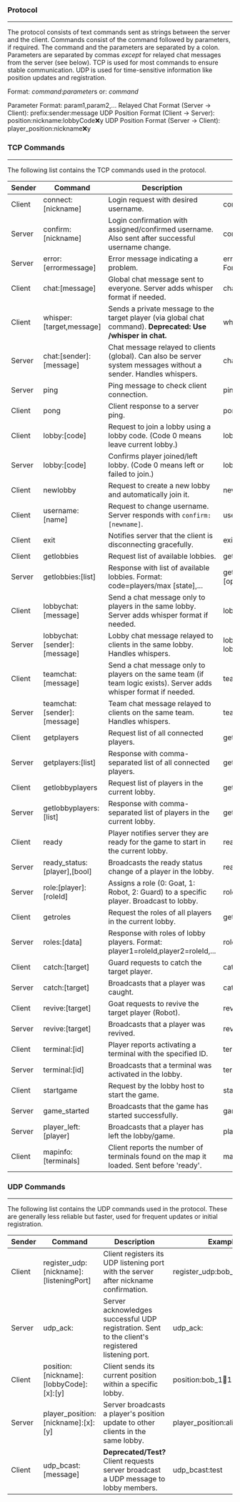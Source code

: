 ### Protocol
---
The protocol consists of text commands sent as strings between the server and the client. Commands consist of the command followed by parameters, if required. The command and the parameters are separated by a colon. Parameters are separated by commas *except* for relayed chat messages from the server (see below). TCP is used for most commands to ensure stable communication. UDP is used for time-sensitive information like position updates and registration.

Format: *command*:*parameter*s
or: *command*

Parameter Format: param1,param2,...
Relayed Chat Format (Server -> Client): prefix:sender:message
UDP Position Format (Client -> Server): position:nickname:lobbyCode:x:y
UDP Position Format (Server -> Client): player_position:nickname:x:y

### TCP Commands
---
The following list contains the TCP commands used in the protocol. 

| Sender | Command                      | Description                                                                                                          | Example                      | Protocol |
| ------ | ---------------------------- | -------------------------------------------------------------------------------------------------------------------- | ---------------------------- | -------- |
| Client | connect:[nickname]           | Login request with desired username.                                                                                 | connect:bob                  | TCP      |
| Server | confirm:[nickname]           | Login confirmation with assigned/confirmed username. Also sent after successful username change.                     | confirm:bob_1                | TCP      |
| Server | error:[errormessage]         | Error message indicating a problem.                                                                                  | error:Invalid Command Format | TCP      |
| Client | chat:[message]               | Global chat message sent to everyone. Server adds whisper format if needed.                                        | chat:hello                   | TCP      |
| Client | whisper:[target,message]     | Sends a private message to the target player (via global chat command). **Deprecated: Use /whisper in chat.**        | whisper:bob,hello bob        | TCP      |
| Server | chat:[sender]:[message]      | Chat message relayed to clients (global). Can also be server system messages without a sender. Handles whispers.   | chat:Alice:hello everyone    | TCP      |
| Server | ping                         | Ping message to check client connection.                                                                             | ping                         | TCP      |
| Client | pong                         | Client response to a server ping.                                                                                      | pong                         | TCP      |
| Client | lobby:[code]                 | Request to join a lobby using a lobby code. (Code 0 means leave current lobby.)                                    | lobby:1312                   | TCP      |
| Server | lobby:[code]                 | Confirms player joined/left lobby. (Code 0 means left or failed to join.)                                          | lobby:1312                   | TCP      |
| Client | newlobby                     | Request to create a new lobby and automatically join it.                                                             | newlobby                     | TCP      |
| Client | username:[name]              | Request to change username. Server responds with `confirm:[newname]`.                                              | username:notbob              | TCP      |
| Client | exit                         | Notifies server that the client is disconnecting gracefully.                                                         | exit                         | TCP      |
| Client | getlobbies                   | Request list of available lobbies.                                                                                   | getlobbies                   | TCP      |
| Server | getlobbies:[list]            | Response with list of available lobbies. Format: code=players/max [state],...                                        | getlobbies:1234=2/4 [open]   | TCP      |
| Client | lobbychat:[message]          | Send a chat message only to players in the same lobby. Server adds whisper format if needed.                       | lobbychat:hello lobby        | TCP      |
| Server | lobbychat:[sender]:[message] | Lobby chat message relayed to clients in the same lobby. Handles whispers.                                           | lobbychat:Bob:in the lobby!  | TCP      |
| Client | teamchat:[message]           | Send a chat message only to players on the same team (if team logic exists). Server adds whisper format if needed. | teamchat:go team!            | TCP      |
| Server | teamchat:[sender]:[message]  | Team chat message relayed to clients on the same team. Handles whispers.                                           | teamchat:Guard1:defend       | TCP      |
| Client | getplayers                   | Request list of all connected players.                                                                               | getplayers                   | TCP      |
| Server | getplayers:[list]            | Response with comma-separated list of all connected players.                                                         | getplayers:bob,alice         | TCP      |
| Client | getlobbyplayers              | Request list of players in the current lobby.                                                                        | getlobbyplayers              | TCP      |
| Server | getlobbyplayers:[list]       | Response with comma-separated list of players in the current lobby.                                                  | getlobbyplayers:bob,alice    | TCP      |
| Client | ready                        | Player notifies server they are ready for the game to start in the current lobby.                                      | ready                        | TCP      |
| Server | ready_status:[player],[bool] | Broadcasts the ready status change of a player in the lobby.                                                         | ready_status:bob,true        | TCP      |
| Server | role:[player]:[roleId]       | Assigns a role (0: Goat, 1: Robot, 2: Guard) to a specific player. Broadcast to lobby.                             | role:bob:1                   | TCP      |
| Client | getroles                     | Request the roles of all players in the current lobby.                                                               | getroles                     | TCP      |
| Server | roles:[data]                 | Response with roles of lobby players. Format: player1=roleId,player2=roleId,...                                      | roles:bob=1,alice=2          | TCP      |
| Client | catch:[target]               | Guard requests to catch the target player.                                                                           | catch:bob                    | TCP      |
| Server | catch:[target]               | Broadcasts that a player was caught.                                                                                 | catch:bob                    | TCP      |
| Client | revive:[target]              | Goat requests to revive the target player (Robot).                                                                   | revive:bob                   | TCP      |
| Server | revive:[target]              | Broadcasts that a player was revived.                                                                                | revive:bob                   | TCP      |
| Client | terminal:[id]                | Player reports activating a terminal with the specified ID.                                                          | terminal:0                   | TCP      |
| Server | terminal:[id]                | Broadcasts that a terminal was activated in the lobby.                                                               | terminal:0                   | TCP      |
| Client | startgame                    | Request by the lobby host to start the game.                                                                         | startgame                    | TCP      |
| Server | game_started                 | Broadcasts that the game has started successfully.                                                                   | game_started                 | TCP      |
| Server | player_left:[player]         | Broadcasts that a player has left the lobby/game.                                                                    | player_left:alice            | TCP      |
| Client | mapinfo:[terminals]          | Client reports the number of terminals found on the map it loaded. Sent before 'ready'.                            | mapinfo:8                    | TCP      |

### UDP Commands
---
The following list contains the UDP commands used in the protocol. These are generally less reliable but faster, used for frequent updates or initial registration.

| Sender | Command                                   | Description                                                                                              | Example                          |
| ------ | ----------------------------------------- | -------------------------------------------------------------------------------------------------------- | -------------------------------- |
| Client | register_udp:[nickname]:[listeningPort] | Client registers its UDP listening port with the server after nickname confirmation.                     | register_udp:bob_1:54321         |
| Server | udp_ack:                                  | Server acknowledges successful UDP registration. Sent to the client's registered listening port.         | udp_ack:                         |
| Client | position:[nickname]:[lobbyCode]:[x]:[y] | Client sends its current position within a specific lobby.                                               | position:bob_1:1234:150:200      |
| Server | player_position:[nickname]:[x]:[y]      | Server broadcasts a player's position update to other clients in the same lobby.                         | player_position:alice:300:450    |
| Client | udp_bcast:[message]                       | **Deprecated/Test?** Client requests server broadcast a UDP message to lobby members.                    | udp_bcast:test                   |
